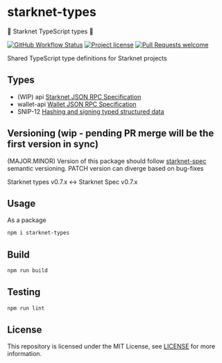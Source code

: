 

# starknet-types

🐺 Starknet TypeScript types 🚀

[![GitHub Workflow Status](https://github.com/starknet-io/types-js/actions/workflows/publish.yml/badge.svg)](https://github.com/starknet-io/types-js/actions/workflows/publish.yml)
[![Project license](https://img.shields.io/github/license/starknet-io/types-js.svg?style=flat-square)](LICENSE)
[![Pull Requests welcome](https://img.shields.io/badge/PRs-welcome-ff69b4.svg?style=flat-square)](https://github.com/starknet-io/types-js/issues?q=is%3Aissue+is%3Aopen+label%3A%22help+wanted%22)

Shared TypeScript type definitions for Starknet projects

## Types
- (WIP) api [Starknet JSON RPC Specification](https://github.com/starkware-libs/starknet-specs/tree/master/api)
- wallet-api [Wallet JSON RPC Specification](https://github.com/starkware-libs/starknet-specs/tree/48e77bf4aaf687388b40b8198e3105401941517a/wallet-api)
- SNIP-12 [Hashing and signing typed structured data](https://github.com/starknet-io/SNIPs/blob/main/SNIPS/snip-12.md)

## Versioning (wip - pending PR merge will be the first version in sync)
(MAJOR.MINOR) Version of this package should follow [starknet-spec](https://github.com/starkware-libs/starknet-specs) semantic versioning.
PATCH version can diverge based on bug-fixes

Starknet types v0.7.x <-> Starknet Spec v0.7.x

## Usage
As a package
```bash
npm i starknet-types
```

## Build

```bash
npm run build
```

## Testing

```bash
npm run lint
```

## License

This repository is licensed under the MIT License, see [LICENSE](LICENSE) for more information.

